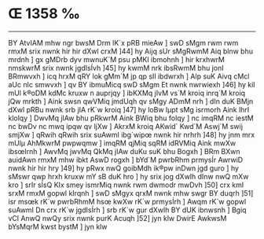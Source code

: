 # Œ 1358 ‰
---
BY AtvIAM mhw ngr bwsM Drm lK´x pRB mieAw ] swD sMgm rwm rwm
rmxM srix nwnk hir hir dXwl crxM ]44] hy Aijq sUr sMgRwmM Aiq
blnw bhu mrdnh ] gx gMDrb dyv mwnuK´M psu pMKI ibmohnh ] hir
krxhwrM nmskwrM srix nwnk jgdIsÍvh ]45] hy kwmM nrk ibsRwmM bhu
jonI BRmwvxh ] icq hrxM qRY lok gMm´M jp qp sIl ibdwrxh ] Alp suK
Aivq cMcl aUc nIc smwvxh ] qv BY ibmuMicq swD sMgm Et nwnk
nwrwiexh ]46] hy kil mUl k®oDM kdMc kruxw n auprjqy ] ibKXMq jIvM
vs´M kroiq inrq´M kroiq jQw mrkth ] Aink swsn qwVMiq jmdUqh qv sMgy
ADmM nrh ] dIn duK BMjn dXwl pRBu nwnk srb jIA rK´w kroiq ]47]
hy loBw lµpt sMg isrmorh Aink lhrI klolqy ] DwvMq jIAw bhu pRkwrM
Aink BWiq bhu folqy ] nc imqRM nc iestM nc bwDv nc mwq ipqw qv
ljXw ] AkrxM kroiq AKwid´ Kwd´M Aswj´M swij smjXw ] qRwih qRwih srix
suAwmI ibg´wipœ nwnk hir nrhrh ]48] hy jnm mrx mUlµ AhMkwrM
pwpwqmw ] imqRM qjMiq sqRM idRVMiq Aink mwXw ibsœIrnh ] AwvMq jwvMq
QkMq jIAw duKu suK bhu Bogxh ] BRm BXwn auidAwn rmxM mhw ibkt
AswD rogxh ] bYd´M pwrbRhm prmysÍr AwrwiD nwnk hir hir hry ]49] hy
pRwx nwQ goibMdh ik®pw inDwn jgd guro ] hy sMswr qwp hrxh kruxw mY sB
duK hro ] hy srix jog dXwlh dInw nwQ mXw kro ] srIr sÍsQ KIx smey
ismrMiq nwnk rwm dwmodr mwDvh ]50] crx kml srxM rmxM gopwl
kIrqnh ] swD sMgyx qrxM nwnk mhw swgr BY duqrh ]51] isr msœk
rK´w pwrbRhmM hsœ kwXw rK´w prmysÍrh ] Awqm rK´w gopwl suAwmI Dn crx
rK´w jgdIsÍrh ] srb rK´w gur dXwlh BY dUK ibnwsnh ] Bgiq vCl
AnwQ nwQy srix nwnk purK Acuqh ]52] jyn klw DwirE AwkwsM bYsMqrM
kwst bystM ] jyn klw
####
